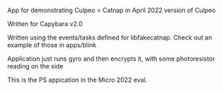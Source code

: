 App for demonstrating Culpeo > Catnap in April 2022 version of Culpeo

Written for Capybara v2.0

Written using the events/tasks defined for libfakecatnap. Check out an example
of those in apps/blink

Application just runs gyro and then encrypts it, with some photoresistor reading
on the side

This is the PS appication in the Micro 2022 eval.
